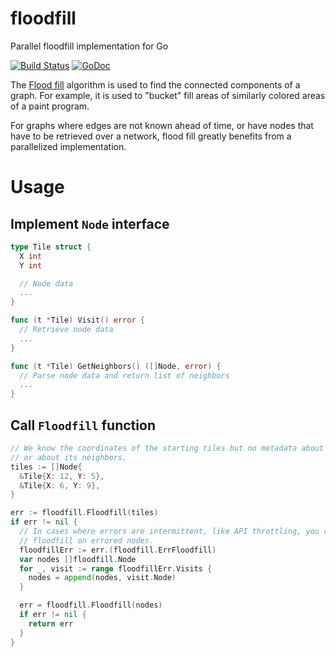 # floodfill

Parallel floodfill implementation for Go

[![Build Status](https://travis-ci.org/hinshun/floodfill.svg?branch=master)](https://travis-ci.org/hinshun/floodfill)
[![GoDoc](https://godoc.org/github.com/hinshun/floodfill?status.svg)](https://godoc.org/github.com/hinshun/floodfill)

The [Flood fill](https://en.wikipedia.org/wiki/Flood_fill) algorithm is used to find the connected components of a graph. For example, it is used to "bucket" fill areas of similarly colored areas of a paint program.

For graphs where edges are not known ahead of time, or have nodes that have to be retrieved over a network, flood fill greatly benefits from a parallelized implementation.

# Usage

## Implement `Node` interface

```go
type Tile struct {
  X int
  Y int

  // Node data
  ...
}

func (t *Tile) Visit() error {
  // Retrieve node data
  ...
}

func (t *Tile) GetNeighbors() ([]Node, error) {
  // Parse node data and return list of neighbors
  ...
}
```

## Call `Floodfill` function

```go
// We know the coordinates of the starting tiles but no metadata about the tile
// or about its neighbors.
tiles := []Node{
  &Tile{X: 12, Y: 5},
  &Tile{X: 6, Y: 9},
}

err := floodfill.Floodfill(tiles)
if err != nil {
  // In cases where errors are intermittent, like API throttling, you can rerun
  // floodfill on errored nodes.
  floodfillErr := err.(floodfill.ErrFloodfill)
  var nodes []floodfill.Node
  for _, visit := range floodfillErr.Visits {
    nodes = append(nodes, visit.Node)
  }

  err = floodfill.Floodfill(nodes)
  if err != nil {
    return err
  }
}
```
